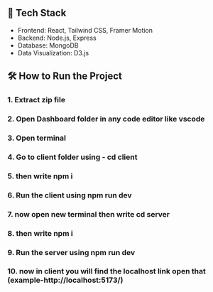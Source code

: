 ## 🚀 Tech Stack

- Frontend: React, Tailwind CSS, Framer Motion
- Backend: Node.js, Express
- Database: MongoDB 
- Data Visualization: D3.js

## 🛠️ How to Run the Project
### 1. Extract zip file
### 2. Open Dashboard folder in any code editor like vscode
### 3. Open terminal 
### 4. Go to client folder using - cd client
### 5. then write npm i
### 6. Run the client using npm run dev
### 7. now open new terminal then write cd server
### 8. then write npm i 
### 9. Run the server using npm run dev
### 10. now in client you will find the localhost link open that (example-http://localhost:5173/) 
